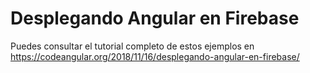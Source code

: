 # Desplegando Angular en Firebase

Puedes consultar el tutorial completo de estos ejemplos en https://codeangular.org/2018/11/16/desplegando-angular-en-firebase/
